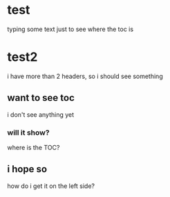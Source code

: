 
# test
typing some text just to see where the toc is
# test2
i have more than 2 headers, so i should see something
## want to see toc
i don't see anything yet
### will it show?
where is the TOC?
## i hope so
how do i get it on the left side?

